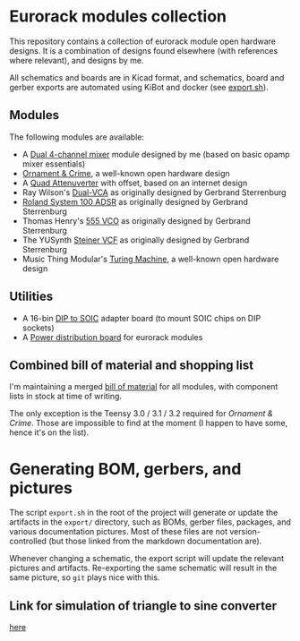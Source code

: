 # Eurorack modules collection

This repository contains a collection of eurorack module open hardware designs. It is a combination of designs found elsewhere (with references where relevant), and designs by me.

All schematics and boards are in Kicad format, and schematics, board and gerber exports are automated using KiBot and docker (see [export.sh](export.sh)).

## Modules

The following modules are available:

- A [Dual 4-channel mixer](DualMixer) module designed by me (based on basic opamp mixer essentials)
- [Ornament & Crime](OrnamentCrime), a well-known open hardware design
- A [Quad Attenuverter](QuadAttenuverter) with offset, based on an internet design
- Ray Wilson's  [Dual-VCA](RayWilson-Dual-VCA) as originally designed by Gerbrand Sterrenburg
- [Roland System 100 ADSR](SCM-140-ADSR) as originally designed by Gerbrand Sterrenburg
- Thomas Henry's [555 VCO](TH-555-VCO) as originally designed by Gerbrand Sterrenburg
- The YUSynth [Steiner VCF](Steiner-VCF) as originally designed by Gerbrand Sterrenburg
- Music Thing Modular's [Turing Machine](TuringMachine), a well-known open hardware design

## Utilities

- A 16-bin [DIP to SOIC](adapter-soic16) adapter board (to mount SOIC chips on DIP sockets)
- A [Power distribution board](power-board) for eurorack modules

## Combined bill of material and shopping list

I'm maintaining a merged [bill of material](bom.org) for all modules, with component lists in stock at time of writing.

The only exception is the Teensy 3.0 / 3.1 / 3.2 required for _Ornament & Crime_. Those are impossible to find at the moment (I happen to have some, hence it's on the list).

# Generating BOM, gerbers, and pictures

The script `export.sh` in the root of the project will generate or update the artifacts in the  `export/` directory, such as BOMs, gerber files, packages, and various documentation pictures. Most of these files are not version-controlled (but those linked from the markdown documentation are).

Whenever changing a schematic, the export script will update the relevant pictures and artifacts. Re-exporting the same schematic will result in the same picture, so `git` plays nice with this.

## Link for simulation of triangle to sine converter

[here](https://falstad.com/circuit/circuitjs.html?ctz=CQAgjCAMB0l3BWK0AckDMYwE4As3sA2SQgdgCYFsQFIaa6EBTAWiwCgAlEXOEciiHTpC-QXXQ8+SOrOgJ2YUrh7pyY9QjDqB6iGHh8YudJFIhOAewCuAOwAm7AO5S6u1TvHsATjXIoNPwD0BHU3cjh2AHMgoVDY9BQVWXYAFxpiQMJyFXc6CBZcaFJabWylCu1JGARCBDUwFFI8BF5cclEDOnsmADMAQ2sAG1TnDLdBUIC8nxBs3Jy5xbBcZPBDLiWVbQD5kCIoQ95wMMOasb2drfBVqAvF8kW9ylFIWcJj-wDSSFyUAIk2DeShUHwkIhAPxUwk66yM8gsTAAzgBLJGpfq2ADGTAuxxhc0+-zuLjB-GJz2JbxcUKEENpXzuvjI6kSoMEqwB-A2pMEbLmfIid3SaAm6lIhGm4nAIEKxUIYFCuHq2S0cFe8ioCAo+GU2CUyk6fB6A2GoxpkvJ31+VqZIBQYFEphUDqdlvCkRirqElu9vFkJPtjqENu9MxcYcEosCb18Eumi3j4Ey+Q23CTVyTBwDx20Z2QCgtAUzlsdKSL-ETlped141BQB0ZXWmxIgMFEbDAqBQrQ+P3IitwxHMMEg5Ewtcg1CwNudJz4c7b0A7Bmg6FIphyiuIpgII9g47bmzwuVq+1ujzWdFzpzkCm4WHi7kfOmOOfyt4Lx9uajoJ7in7HGwn7nA+iqshCL4+ly150MB+bnL4DadBK+zYHoqGpvAYzIeAqG4eGaEYUakDFphYzNnhJEtgCOGNlGaAxjhjHuP8bhvsx7F0M8izUpC1aLEkCbJDhuDCfaYkhiJEaSXOuFzrG9qMf6Sngq8cKRBGjEEvJNpvF6yl8GxHhnLMBgPK2pE0YcXSaesxJNgYfy0S45nOXC1mKVgQpKJ0ET5Jh4C0HZ3kBZ0TlUYGM7bKh0W2nx2h8L584SHp0T2cEPlWQBpmudlv7gBFBVvAA8ilUknLJel3NwLI8JJdViQGsGynmzXyGMTX8GeXWXoGvWLFMlbSbEfVDTMlgZDwRwoIQRrIG29DNUIcyHE67BAA)
